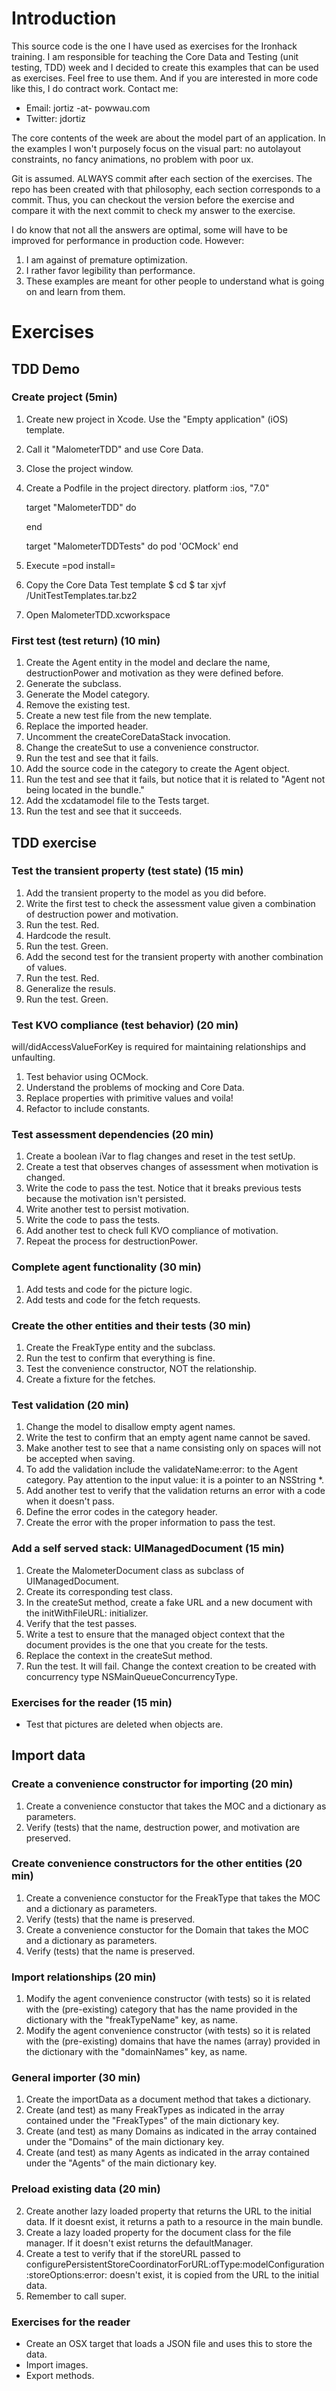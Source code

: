 # Introduction #

This source code is the one I have used as exercises for the Ironhack
training.  I am responsible for teaching the Core Data and Testing
(unit testing, TDD) week and I decided to create this examples that
can be used as exercises.  Feel free to use them. And if you are
interested in more code like this, I do contract work. Contact me:
- Email: jortiz -at- powwau.com
- Twitter: jdortiz

The core contents of the week are about the model part of an
application. In the examples I won't purposely focus on the visual
part: no autolayout constraints, no fancy animations, no problem with
poor ux.

Git is assumed. ALWAYS commit after each section of the exercises.  The
repo has been created with that philosophy, each section corresponds
to a commit. Thus, you can checkout the version before the exercise
and compare it with the next commit to check my answer to the
exercise.

I do know that not all the answers are optimal, some will have to be
improved for performance in production code. However:

1. I am against of premature optimization.
2. I rather favor legibility than performance.
3. These examples are meant for other people to understand what is
   going on and learn from them.

# Exercises #

## TDD Demo ##

### Create project (5min)
1. Create new project in Xcode. Use the "Empty application" (iOS) template.
2. Call it "MalometerTDD" and use Core Data.
3. Close the project window.
4. Create a Podfile in the project directory.
    platform :ios, "7.0"
    
    target "MalometerTDD" do
    
    end
    
    target "MalometerTDDTests" do
      pod 'OCMock'
    end
5. Execute =pod install=
6. Copy the Core Data Test template
    $ cd
    $ tar xjvf <path>/UnitTestTemplates.tar.bz2
7. Open MalometerTDD.xcworkspace

### First test (test return) (10 min) ###

1. Create the Agent entity in the model and declare the name,
   destructionPower and motivation as they were defined before.
2. Generate the subclass.
3. Generate the Model category.
4. Remove the existing test.
5. Create a new test file from the new template.
6. Replace the imported header.
7. Uncomment the createCoreDataStack invocation.
8. Change the createSut to use a convenience constructor.
9. Run the test and see that it fails.
10. Add the source code in the category to create the Agent object.
11. Run the test and see that it fails, but notice that it is related
    to "Agent not being located in the bundle."
12. Add the xcdatamodel file to the Tests target.
13. Run the test and see that it succeeds.

## TDD exercise ##

### Test the transient property (test state) (15 min) ###

1. Add the transient property to the model as you did before.
2. Write the first test to check the assessment value given a
   combination of destruction power and motivation.
3. Run the test. Red.
4. Hardcode the result.
5. Run the test. Green.
6. Add the second test for the transient property with another
   combination of values.
7. Run the test. Red.
8. Generalize the resuls.
9. Run the test. Green.

### Test KVO compliance (test behavior) (20 min) ###

will/didAccessValueForKey is required for maintaining relationships
and unfaulting.
1. Test behavior using OCMock.
2. Understand the problems of mocking and Core Data.
3. Replace properties with primitive values and voila!
4. Refactor to include constants.

### Test assessment dependencies (20 min) ###

1. Create a boolean iVar to flag changes and reset in the test setUp.
2. Create a test that observes changes of assessment when motivation
   is changed.
3. Write the code to pass the test. Notice that it breaks previous
   tests because the motivation isn't persisted.
4. Write another test to persist motivation.
5. Write the code to pass the tests.
6. Add another test to check full KVO compliance of motivation.
7. Repeat the process for destructionPower.

### Complete agent functionality (30 min) ###

1. Add tests and code for the picture logic.
2. Add tests and code for the fetch requests.

### Create the other entities and their tests (30 min) ###

1. Create the FreakType entity and the subclass.
2. Run the test to confirm that everything is fine.
3. Test the convenience constructor, NOT the relationship.
4. Create a fixture for the fetches.

### Test validation (20 min) ###

1. Change the model to disallow empty agent names.
2. Write the test to confirm that an empty agent name cannot be
   saved.
3. Make another test to see that a name consisting only on spaces
   will not be accepted when saving.
4. To add the validation include the validateName:error: to the Agent
   category. Pay attention to the input value: it is a pointer to an
   NSString *.
5. Add another test to verify that the validation returns an error
   with a code when it doesn't pass.
6. Define the error codes in the category header.
7. Create the error with the proper information to pass the test.

### Add a self served stack: UIManagedDocument (15 min) ###

1. Create the MalometerDocument class as subclass of UIManagedDocument.
2. Create its corresponding test class.
3. In the createSut method, create a fake URL and a new document with
   the initWithFileURL: initializer.
4. Verify that the test passes.
5. Write a test to ensure that the managed object context that the
   document provides is the one that you create for the tests.
6. Replace the context in the createSut method.
7. Run the test. It will fail. Change the context creation to be
   created with concurrency type NSMainQueueConcurrencyType.

### Exercises for the reader (15 min) ###

- Test that pictures are deleted when objects are.

## Import data ##

### Create a convenience constructor for importing (20 min) ###

1. Create a convenience constuctor that takes the MOC and a
   dictionary as parameters.
2. Verify (tests) that the name, destruction power, and motivation
   are preserved.

### Create convenience constructors for the other entities (20 min) ###

1. Create a convenience constuctor for the FreakType that takes the
   MOC and a dictionary as parameters.
2. Verify (tests) that the name is preserved.
3. Create a convenience constuctor for the Domain that takes the
   MOC and a dictionary as parameters.
4. Verify (tests) that the name is preserved.

### Import relationships (20 min) ###

1. Modify the agent convenience constructor (with tests) so it is
   related with the (pre-existing) category that has the name provided
   in the dictionary with the "freakTypeName" key, as name.
2. Modify the agent convenience constructor (with tests) so it is
   related with the (pre-existing) domains that have the names (array) provided
   in the dictionary with the "domainNames" key, as name.

### General importer (30 min) ###

1. Create the importData as a document method that takes a dictionary.
2. Create (and test) as many FreakTypes as indicated in the array
   contained under the "FreakTypes" of the main dictionary key.
3. Create (and test) as many Domains as indicated in the array
   contained under the "Domains" of the main dictionary key.
4. Create (and test) as many Agents as indicated in the array
   contained under the "Agents" of the main dictionary key.

### Preload existing data (20 min) ###

2. Create another lazy loaded property that returns the URL to the
   initial data. If it doesnt exist, it returns a path to a resource
   in the main bundle.
1. Create a lazy loaded property for the document class for the file
   manager. If it doesn't exist returns the defaultManager.
3. Create a test to verify that if the storeURL passed to
   configurePersistentStoreCoordinatorForURL:ofType:modelConfiguration:storeOptions:error:
   doesn't exist, it is copied from the URL to the initial data.
4. Remember to call super.

### Exercises for the reader ###

- Create an OSX target that loads a JSON file and uses this to store
  the data.
- Import images.
- Export methods.
